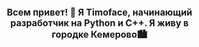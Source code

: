<div id="header" align="center">
  <h2>Всем привет! 👋 Я Timoface, начинающий разработчик на Python и C++. Я живу в городке Кемерово🏙️</h2>
</div>
